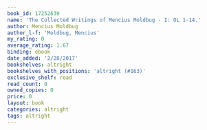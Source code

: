 ```yaml
---
book_id: 17252639
name: 'The Collected Writings of Mencius Moldbug - I: OL 1-14.'
author: Mencius Moldbug
author_l-f: 'Moldbug, Mencius'
my_rating: 0
average_rating: 1.67
binding: ebook
date_added: '2/28/2017'
bookshelves: altright
bookshelves_with_positions: 'altright (#163)'
exclusive_shelf: read
read_count: 0
owned_copies: 0
price: 0
layout: book
categories: altright
tags: altright
---
```

